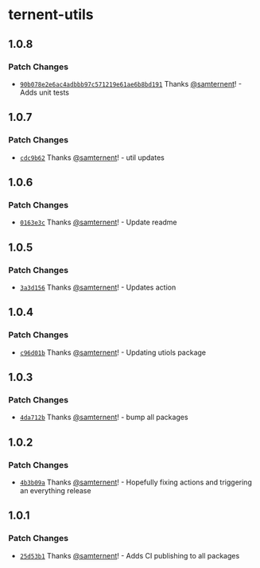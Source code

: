 # ternent-utils

## 1.0.8

### Patch Changes

- [`90b078e2e6ac4adbbb97c571219e61ae6b8bd191`](https://github.com/samternent/home/commit/90b078e2e6ac4adbbb97c571219e61ae6b8bd191) Thanks [@samternent](https://github.com/samternent)! - Adds unit tests

## 1.0.7

### Patch Changes

- [`cdc9b62`](https://github.com/samternent/home/commit/cdc9b62e722e06fb9da061a67566cbfed688be5c) Thanks [@samternent](https://github.com/samternent)! - util updates

## 1.0.6

### Patch Changes

- [`0163e3c`](https://github.com/samternent/home/commit/0163e3c02abf4bc0a05e026db3c7bf3c1b1e8e57) Thanks [@samternent](https://github.com/samternent)! - Update readme

## 1.0.5

### Patch Changes

- [`3a3d156`](https://github.com/samternent/home/commit/3a3d156030ec4f5acd3575a0df41b8eab6858627) Thanks [@samternent](https://github.com/samternent)! - Updates action

## 1.0.4

### Patch Changes

- [`c96d01b`](https://github.com/samternent/home/commit/c96d01bd3cbce2064ba6549950a6096a30d9eaca) Thanks [@samternent](https://github.com/samternent)! - Updating utiols package

## 1.0.3

### Patch Changes

- [`4da712b`](https://github.com/samternent/home/commit/4da712b1ffa7d134f664886b1a99d4771d2c04c6) Thanks [@samternent](https://github.com/samternent)! - bump all packages

## 1.0.2

### Patch Changes

- [`4b3b09a`](https://github.com/samternent/home/commit/4b3b09a759b54a4d861ac22d64df70e54161501b) Thanks [@samternent](https://github.com/samternent)! - Hopefully fixing actions and triggering an everything release

## 1.0.1

### Patch Changes

- [`25d53b1`](https://github.com/samternent/home/commit/25d53b1ca03ebe7905b94f69c05c30409b28a444) Thanks [@samternent](https://github.com/samternent)! - Adds CI publishing to all packages
